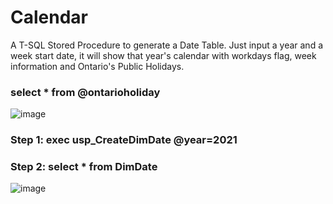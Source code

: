 # Calendar
A T-SQL  Stored Procedure to generate a Date Table. Just input a year and a week start date, it will show that year's calendar with workdays flag, week information and Ontario's Public Holidays.

### select * from @ontarioholiday
![image](https://user-images.githubusercontent.com/53555169/125895099-9bfa8537-78b8-4bb2-a262-94a1a4dc0d02.png)


### Step 1:  exec usp_CreateDimDate @year=2021    
### Step 2:  select * from DimDate
![image](https://user-images.githubusercontent.com/53555169/125895050-02f5dbd6-d486-40ce-b301-fd7868de4961.png)
